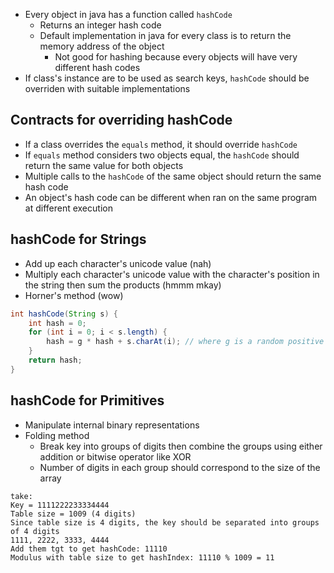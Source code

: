 - Every object in java has a function called `hashCode`
	- Returns an integer hash code
	- Default implementation in java for every class is to return the memory address of the object
		- Not good for hashing because every objects will have very different hash codes
- If class's instance are to be used as search keys, `hashCode` should be overriden with suitable implementations

## Contracts for overriding hashCode
- If a class overrides the `equals` method, it should override `hashCode`
- If `equals` method considers two objects equal, the `hashCode` should return the same value for both objects
- Multiple calls to the `hashCode` of the same object should return the same hash code
- An object's hash code can be different when ran on the same program at different execution

## hashCode for Strings
- Add up each character's unicode value (nah)
- Multiply each character's unicode value with the character's position in the string then sum the products (hmmm mkay)
- Horner's method (wow)
```java
int hashCode(String s) {
	int hash = 0;
	for (int i = 0; i < s.length) {
		hash = g * hash + s.charAt(i); // where g is a random positive constant
	}
	return hash;
}
```

## hashCode for Primitives
- Manipulate internal binary representations
- Folding method
	- Break key into groups of digits then combine the groups using either addition or bitwise operator like XOR
	- Number of digits in each group should correspond to the size of the array
```
take: 
Key = 1111222233334444
Table size = 1009 (4 digits)
Since table size is 4 digits, the key should be separated into groups of 4 digits
1111, 2222, 3333, 4444
Add them tgt to get hashCode: 11110
Modulus with table size to get hashIndex: 11110 % 1009 = 11
```